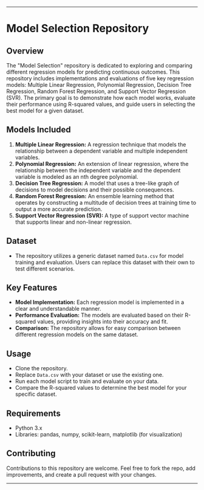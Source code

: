 
---

# Model Selection Repository

## Overview
The "Model Selection" repository is dedicated to exploring and comparing different regression models for predicting continuous outcomes. This repository includes implementations and evaluations of five key regression models: Multiple Linear Regression, Polynomial Regression, Decision Tree Regression, Random Forest Regression, and Support Vector Regression (SVR). The primary goal is to demonstrate how each model works, evaluate their performance using R-squared values, and guide users in selecting the best model for a given dataset.

## Models Included
1. **Multiple Linear Regression:** A regression technique that models the relationship between a dependent variable and multiple independent variables.
2. **Polynomial Regression:** An extension of linear regression, where the relationship between the independent variable and the dependent variable is modeled as an nth degree polynomial.
3. **Decision Tree Regression:** A model that uses a tree-like graph of decisions to model decisions and their possible consequences.
4. **Random Forest Regression:** An ensemble learning method that operates by constructing a multitude of decision trees at training time to output a more accurate prediction.
5. **Support Vector Regression (SVR):** A type of support vector machine that supports linear and non-linear regression.

## Dataset
- The repository utilizes a generic dataset named `Data.csv` for model training and evaluation. Users can replace this dataset with their own to test different scenarios.

## Key Features
- **Model Implementation:** Each regression model is implemented in a clear and understandable manner.
- **Performance Evaluation:** The models are evaluated based on their R-squared values, providing insights into their accuracy and fit.
- **Comparison:** The repository allows for easy comparison between different regression models on the same dataset.

## Usage
- Clone the repository.
- Replace `Data.csv` with your dataset or use the existing one.
- Run each model script to train and evaluate on your data.
- Compare the R-squared values to determine the best model for your specific dataset.

## Requirements
- Python 3.x
- Libraries: pandas, numpy, scikit-learn, matplotlib (for visualization)

## Contributing
Contributions to this repository are welcome. Feel free to fork the repo, add improvements, and create a pull request with your changes.

---
